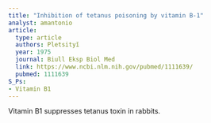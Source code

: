 ```yaml
---
title: "Inhibition of tetanus poisoning by vitamin B-1"
analyst: amantonio
article:
  type: article
  authors: Pletsityĭ
  year: 1975
  journal: Biull Eksp Biol Med
  link: https://www.ncbi.nlm.nih.gov/pubmed/1111639/
  pubmed: 1111639
S_Ps:
- Vitamin B1
---
```


Vitamin B1 suppresses tetanus toxin in rabbits.
